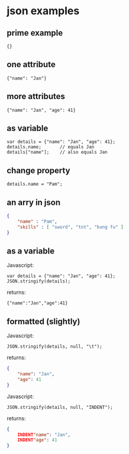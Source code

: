 # json examples

## prime example

	{}


## one attribute

	{"name": "Jan"}

## more attributes

	{"name": "Jan", "age": 41}

## as variable

	var details = {"name": "Jan", "age": 41};
	details.name; 		// equals Jan
	details["name"];	// also equals Jan

## change property

	details.name = "Pam";

## an arry in json


```JSON
{
	"name" : "Pam",
	"skills" : [ "sword", "tnt", "kung fu" ]
}
```

## as a variable
Javascript:

	var details = {"name": "Jan", "age": 41};
	JSON.stringify(details);

returns:

```
{"name":"Jan","age":41}
```

## formatted (slightly)

Javascript:

	JSON.stringify(details, null, "\t");

returns:

```json
{
	"name": "Jan",
	"age": 41
}
```


Javascript:

	JSON.stringify(details, null, "INDENT");

returns:

```json
{
	INDENT"name": "Jan",
	INDENT"age": 41
}
```


